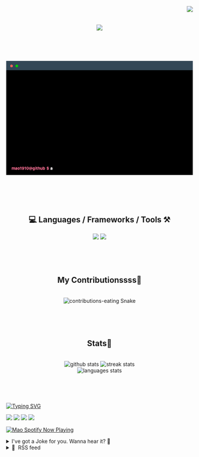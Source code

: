 <!-- VISITOR BADGE -->
<!-- https://github.com/hehuapei/visitor-badge -->

<img align="right" src="https://visitor-badge.laobi.icu/badge?page_id=mao1910.mao1910&left_color=%2379DAF9&right_color=%23FE6E96" />


<!-- TYPING SVG -->
<!-- https://github.com/DenverCoder1/readme-typing-svg -->

<h1 align="center">
    <img src="https://readme-typing-svg.herokuapp.com/?font=Righteous&size=35&center=true&vCenter=true&width=500&height=70&color=FE6E96&font=poppins&duration=5000&lines=Hi+There!+👋;+I'm+Mao!;" />
</h1>

<br/>

<!-- CODE/TERMINAL ABOUT ME -->
<h1 align="center">
<img src="./assets/terminal-5.gif" alt="Terminal" />
</h1>

<br/><br/><br/>


<!-- TECHNOLOGIES LOGOS -->
<!-- https://github.com/tandpfun/skill-icons -->

<h2 align="center">💻 Languages / Frameworks / Tools ⚒️</h2>
<div align="center">
    <img src="https://skillicons.dev/icons?i=javascript,typescript,angular,react,html,css,scss,bootstrap,cs,java,spring" />
    <img src="https://skillicons.dev/icons?i=flutter,firebase,supabase,mysql,git,github,gitlab,vscode,idea,maven,figma" />
</div>

<br/><br/><br/>


<!-- CONTRIBUTIONS SNAKE GAME -->
<!-- https://github.com/Platane/snk -->

<div align="center">
  <h2> My Contributionssss🐍 </h2>
  <br>
  <img alt="contributions-eating Snake" src="https://raw.githubusercontent.com/mao1910/mao1910/output/github-contribution-grid-snake.svg" />

  <!-- Four lines below suggested by Planate for Dark mode-->
  <picture>
  <source media="(prefers-color-scheme: dark)" srcset="github-snake-dark.svg" />
  <source media="(prefers-color-scheme: light)" srcset="github-snake.svg" />
  </picture>
  
  <br/><br/><br/>
</div>


<!-- GITHUB STATS -->
<!-- https://github.com/DenverCoder1/github-readme-streak-stats -->
<!-- https://github.com/anuraghazra/github-readme-stats -->
<!-- https://github-readme-stats-mao1910.vercel.app/ My own Vercel deployment-->

<h2 align="center"> Stats📝 </h2>
  <br>
<div align=center>
  <img width=429 src="https://github-readme-stats-mao1910.vercel.app/api?username=mao1910&count_private=true&show_icons=true&theme=dracula&rank_icon=github&hide=contribs&border_radius=10&border_color=79DAF9" alt="github stats"/>
  <img width=396 src="https://streak-stats.demolab.com/?user=mao1910&count_private=true&theme=dracula&currStreakNum=79DAF9&currStreakLabel=FE6E96&border_radius=10&border=79DAF9" alt="streak stats"/>
  <br/>
  <img src="https://github-readme-stats-mao1910.vercel.app/api/top-langs/?username=mao1910&layout=compact&theme=dracula&border_radius=10&size_weight=0.5&count_weight=0.5&border_color=79DAF9" alt="languages stats" />
</div>

<br/><br/><br/>


<!-- FOOTER -->
<!-- https://github.com/DenverCoder1/readme-typing-svg -->
<!-- https://readme-typing-svg.demolab.com/demo/ -->

<a href="https://git.io/typing-svg"><img src="https://readme-typing-svg.demolab.com?font=Poppins&pause=1000&color=FE6E96&width=535&lines=Thanks+for+dropping+by!;Feel+free+to+check+any+of+the+Socials+below+%F0%9F%91%87;Or+the+Joke+Of+The+Day+if+you're+down+for+a+giggle+%F0%9F%98%9D;Hope+to+see+you+again+%F0%9F%91%8A;Uh%3F+You're+still+here%3F;Well...+I'm+running+out+of+things+to+say...;Tell+you+what%2C+due+to+your+effort+and+perseverance%2C;I+shall+present+you+with+a+short+poem%3A;%22To+code%2C+or+not+to+code%2C+that+is+the+question%3A;Whether+'tis+nobler+in+the+IDE+to+debug;The+errors+and+issues+of+outrageous+software%2C;Or+to+take+up+the+keyboard+against+a+sea+of+bugs;And+by+coding%2C+end+them.%22;by+William+Shakespeare%2C+probably.+;Pretty+sure+that's+Hamlet's.;Alrighty%2C+this+has+been+fun.;But+I'll+restart+the+loop+now...+see+ya+soon!" alt="Typing SVG" /></a>


<!--  SOCIAL NETWORKS -->
<!-- https://github.com/alexandresanlim/Badges4-README.md-Profile -->

  <div> 
    <a href="https://www.deviantart.com/madeinkobaia/art/my-profile-is-under-construction-265626465" target="_blank"><img src="https://img.shields.io/badge/-LinkedIn-%230077B5?style=for-the-badge&logo=linkedin&logoColor=white" target="_blank"></a> <!-- ADD LINKEDIN PROFILE -->
    <a href = "https://www.nicepng.com/ourpic/u2q8o0t4t4r5o0r5_website-under-construction-png-graphic-transparent-website-under/"><img src="https://img.shields.io/badge/Portfolio-4285F4?style=for-the-badge&logo=Google-chrome&logoColor=white" target="_blank"></a> <!-- ADD PORTFOLIO WEBSITE -->
    <a href="https://discord.gg" target="_blank"><img src="https://img.shields.io/badge/Discord-7289DA?style=for-the-badge&logo=discord&logoColor=white" target="_blank"></a> <!-- ADD DISCORD -->
    <a href = "mailto:mao1910dev@gmail.com"><img src="https://img.shields.io/badge/Gmail-D14836?style=for-the-badge&logo=gmail&logoColor=white" target="_blank"></a>
  </div>


<!-- SPOTIFY PLAYING-->
<!-- https://github.com/novatorem/novatorem -->
<!-- https://spotify-now-playing-novatorem-git-main-mao1910.vercel.app/ My own Vercel deployment-->

[<img width=438px src="https://spotify-now-playing-git-main-mao1910.vercel.app//api/spotify/?border_color=FE6E96" alt="Mao Spotify Now Playing" />](https://open.spotify.com/user/31542et242zglhf42ydrtqgvuvde)


<!-- JOKE OF THE DAY -->
<!-- https://github.com/ABSphreak/readme-jokes -->
<!-- https://readme-jokes-git-master-mao1910.vercel.app/ My own Vercel deployment-->

<details>
<summary>I've got a Joke for you. Wanna hear it? 🙈</summary>

<br/>

 <tr>
 <td style="padding-top:4px"><img src = "https://readme-jokes-git-master-mao1910.vercel.app/api?&theme=dracula"></td>
 </tr>

</details>


<!-- RSS FEED -->
<!-- https://github.com/gautamkrishnar/blog-post-workflow -->

<details>
<summary>📕 &nbsp;RSS feed</summary>

<br/>

<!-- BLOG-POST-LIST:START -->
 #### - [Top 7 Featured DEV Posts from the Past Week](https://dev.to/devteam/top-7-featured-dev-posts-from-the-past-week-4bfl) 
 <details><summary>Article</summary> <p><em>Every Tuesday we round up the previous week's top posts based on traffic, engagement, and a hint of editorial curation. The typical week starts on Monday and ends on Sunday, but don't worry, we take into account posts that are published later in the week.</em> </p>





<div class="ltag__link">
  <a href="/novu" class="ltag__link__link">
    <div class="ltag__link__org__pic">
      <img src="https://res.cloudinary.com/practicaldev/image/fetch/s--bfplM013--/c_limit%2Cf_auto%2Cfl_progressive%2Cq_66%2Cw_800/https://res.cloudinary.com/practicaldev/image/fetch/s--gCeTLZWd--/c_fill%2Cf_auto%2Cfl_progressive%2Ch_150%2Cq_66%2Cw_150/https://dev-to-uploads.s3.amazonaws.com/uploads/organization/profile_image/5804/9ecf6e75-6501-4491-874c-c566f65f4a5a.gif" alt="novu" width="150" height="150">
      <div class="ltag__link__user__pic">
        <img src="https://res.cloudinary.com/practicaldev/image/fetch/s--KwegWDPQ--/c_limit%2Cf_auto%2Cfl_progressive%2Cq_auto%2Cw_800/https://res.cloudinary.com/practicaldev/image/fetch/s--XMD6J2pd--/c_fill%2Cf_auto%2Cfl_progressive%2Ch_150%2Cq_auto%2Cw_150/https://dev-to-uploads.s3.amazonaws.com/uploads/user/profile_image/820341/5d291561-0d60-40cf-a9d3-959dab08f1ac.png" alt="" width="150" height="150">
      </div>
    </div>
  </a>
  <a href="/novu/building-a-real-time-chat-with-websockets-novel-and-clerk-40ac" class="ltag__link__link">
    <div class="ltag__link__content">
      <h2>💬 Building a real-time chat with Websockets, Novel and Clerk 🚀🚀</h2>
      <h3>Nevo David for novu ・ Sep 7</h3>
      <div class="ltag__link__taglist">
        <span class="ltag__link__tag">#webdev</span>
        <span class="ltag__link__tag">#react</span>
        <span class="ltag__link__tag">#javascript</span>
        <span class="ltag__link__tag">#tutorial</span>
      </div>
    </div>
  </a>
</div>
 In this tutorial, @nevodavid will run you through the process of building a chat application. By the end, you’ll learn how to authenticate users with Clerk, send real-time messages via Socket.io in a React and Node.js application, and add Novel WYSIWYG editor to a React app.





<div class="ltag__link">
  <a href="/srbhr" class="ltag__link__link">
    <div class="ltag__link__pic">
      <img src="https://res.cloudinary.com/practicaldev/image/fetch/s--zvjec-E4--/c_limit%2Cf_auto%2Cfl_progressive%2Cq_auto%2Cw_800/https://res.cloudinary.com/practicaldev/image/fetch/s--0FUG9Nnn--/c_fill%2Cf_auto%2Cfl_progressive%2Ch_150%2Cq_auto%2Cw_150/https://dev-to-uploads.s3.amazonaws.com/uploads/user/profile_image/236396/60927154-7b76-4cb0-a9ed-9d148487daff.png" alt="srbhr">
    </div>
  </a>
  <a href="/srbhr/swirl-an-open-source-search-engine-with-llms-and-chatgpt-to-provide-all-the-answers-you-need-1amc" class="ltag__link__link">
    <div class="ltag__link__content">
      <h2>Swirl: An open-source search engine with LLMs and ChatGPT to provide all the answers you need 🌌</h2>
      <h3>Saurabh Rai ・ Sep 6</h3>
      <div class="ltag__link__taglist">
        <span class="ltag__link__tag">#python</span>
        <span class="ltag__link__tag">#ai</span>
        <span class="ltag__link__tag">#opensource</span>
        <span class="ltag__link__tag">#machinelearning</span>
      </div>
    </div>
  </a>
</div>
 A lot of time is spent going through all of the different folders and searches needed to find what you’re looking for. @srbhr found the solution to this problem in Swirl Search, an engine that can look through multiple platforms and generate data using an LLM. 





<div class="ltag__link">
  <a href="/jacktt" class="ltag__link__link">
    <div class="ltag__link__pic">
      <img src="https://res.cloudinary.com/practicaldev/image/fetch/s--LE3Wxc0z--/c_limit%2Cf_auto%2Cfl_progressive%2Cq_auto%2Cw_800/https://res.cloudinary.com/practicaldev/image/fetch/s--do6bDySg--/c_fill%2Cf_auto%2Cfl_progressive%2Ch_150%2Cq_auto%2Cw_150/https://dev-to-uploads.s3.amazonaws.com/uploads/user/profile_image/1105551/7d1507de-34a6-43fe-be56-324409393281.jpeg" alt="jacktt">
    </div>
  </a>
  <a href="/jacktt/creating-dynamic-readmemd-file-388o" class="ltag__link__link">
    <div class="ltag__link__content">
      <h2>Creating Dynamic README.md File</h2>
      <h3>Jack ・ Sep 10</h3>
      <div class="ltag__link__taglist">
        <span class="ltag__link__tag">#git</span>
        <span class="ltag__link__tag">#cicd</span>
        <span class="ltag__link__tag">#devops</span>
        <span class="ltag__link__tag">#go</span>
      </div>
    </div>
  </a>
</div>
 @jacktt has a weather widget in their GitHub bio that updates every six hours. How is this possible? Through the power of GitHub Actions!





<div class="ltag__link">
  <a href="/cherryramatis" class="ltag__link__link">
    <div class="ltag__link__pic">
      <img src="https://res.cloudinary.com/practicaldev/image/fetch/s--XrqrJivM--/c_limit%2Cf_auto%2Cfl_progressive%2Cq_auto%2Cw_800/https://res.cloudinary.com/practicaldev/image/fetch/s--HdxEGYoi--/c_fill%2Cf_auto%2Cfl_progressive%2Ch_150%2Cq_auto%2Cw_150/https://dev-to-uploads.s3.amazonaws.com/uploads/user/profile_image/1025053/e8911f4d-800d-4a5c-8817-422b3c43beeb.jpeg" alt="cherryramatis">
    </div>
  </a>
  <a href="/cherryramatis/linux-filters-how-to-streamline-text-like-a-boss-2dp4" class="ltag__link__link">
    <div class="ltag__link__content">
      <h2>Linux filters - How to streamline text like a boss</h2>
      <h3>Cherry Ramatis ・ Sep 11</h3>
      <div class="ltag__link__taglist">
        <span class="ltag__link__tag">#ruby</span>
        <span class="ltag__link__tag">#beginners</span>
        <span class="ltag__link__tag">#linux</span>
        <span class="ltag__link__tag">#vim</span>
      </div>
    </div>
  </a>
</div>
 In this comprehensive guide, we'll explore the general definition of Unix philosophy, investigate the key elements of a well written script, and learn the building blocks of scripting with @cherryramatis!





<div class="ltag__link">
  <a href="/thevinitgupta" class="ltag__link__link">
    <div class="ltag__link__pic">
      <img src="https://res.cloudinary.com/practicaldev/image/fetch/s--2RRtXlkG--/c_limit%2Cf_auto%2Cfl_progressive%2Cq_auto%2Cw_800/https://res.cloudinary.com/practicaldev/image/fetch/s--vs5K5D68--/c_fill%2Cf_auto%2Cfl_progressive%2Ch_150%2Cq_auto%2Cw_150/https://dev-to-uploads.s3.amazonaws.com/uploads/user/profile_image/656476/af6e11c2-127a-4c54-9c06-ab48fee365af.png" alt="thevinitgupta">
    </div>
  </a>
  <a href="/thevinitgupta/discover-bun-a-faster-modern-javascript-runtime-5fob" class="ltag__link__link">
    <div class="ltag__link__content">
      <h2>Discover Bun - A Faster, Modern JavaScript Runtime</h2>
      <h3>Vinit Gupta ・ Sep 10</h3>
      <div class="ltag__link__taglist">
        <span class="ltag__link__tag">#javascript</span>
        <span class="ltag__link__tag">#codenewbie</span>
        <span class="ltag__link__tag">#opensource</span>
      </div>
    </div>
  </a>
</div>
 Bun is the new Javascript Runtime built from scratch to serve the modern Javascript ecosystem. But do we even need another JavaScirpt tool? Here’s @thevinitgupta with the answer to this question and more. 





<div class="ltag__link">
  <a href="/opensauced" class="ltag__link__link">
    <div class="ltag__link__org__pic">
      <img src="https://res.cloudinary.com/practicaldev/image/fetch/s--02eXwIRh--/c_limit%2Cf_auto%2Cfl_progressive%2Cq_auto%2Cw_800/https://res.cloudinary.com/practicaldev/image/fetch/s--NCYBd-LB--/c_fill%2Cf_auto%2Cfl_progressive%2Ch_150%2Cq_auto%2Cw_150/https://dev-to-uploads.s3.amazonaws.com/uploads/organization/profile_image/2498/a16cc27c-33f9-40b6-92a8-4a43f70a96ef.png" alt="OpenSauced" width="150" height="150">
      <div class="ltag__link__user__pic">
        <img src="https://res.cloudinary.com/practicaldev/image/fetch/s--e-TUTFD8--/c_limit%2Cf_auto%2Cfl_progressive%2Cq_auto%2Cw_800/https://res.cloudinary.com/practicaldev/image/fetch/s--6jsOd2Rx--/c_fill%2Cf_auto%2Cfl_progressive%2Ch_150%2Cq_auto%2Cw_150/https://dev-to-uploads.s3.amazonaws.com/uploads/user/profile_image/19970/6dc0f11e-a4da-4762-aed8-11f70143d31b.jpeg" alt="" width="150" height="150">
      </div>
    </div>
  </a>
  <a href="/opensauced/moneyball-for-engineers-4ki9" class="ltag__link__link">
    <div class="ltag__link__content">
      <h2>Moneyball for engineers</h2>
      <h3>Brian Douglas for OpenSauced ・ Sep 6</h3>
      <div class="ltag__link__taglist">
        <span class="ltag__link__tag">#opensource</span>
        <span class="ltag__link__tag">#100daysofoss</span>
      </div>
    </div>
  </a>
</div>
 @bdougieyo shows how green squares on GitHub are a framework that no longer holds value because it encourages the wrong metrics. Here’s how OpenSauced handles this issue. 





<div class="ltag__link">
  <a href="/wasp" class="ltag__link__link">
    <div class="ltag__link__org__pic">
      <img src="https://res.cloudinary.com/practicaldev/image/fetch/s--h1s4XEpp--/c_limit%2Cf_auto%2Cfl_progressive%2Cq_auto%2Cw_800/https://res.cloudinary.com/practicaldev/image/fetch/s--BiCuq3V3--/c_fill%2Cf_auto%2Cfl_progressive%2Ch_150%2Cq_auto%2Cw_150/https://dev-to-uploads.s3.amazonaws.com/uploads/organization/profile_image/3369/c86918f8-76a9-4b01-accf-cc257f9ee56f.png" alt="Wasp" width="150" height="150">
      <div class="ltag__link__user__pic">
        <img src="https://res.cloudinary.com/practicaldev/image/fetch/s--NtbuKyFr--/c_limit%2Cf_auto%2Cfl_progressive%2Cq_auto%2Cw_800/https://res.cloudinary.com/practicaldev/image/fetch/s--UAY6642a--/c_fill%2Cf_auto%2Cfl_progressive%2Ch_150%2Cq_auto%2Cw_150/https://dev-to-uploads.s3.amazonaws.com/uploads/user/profile_image/982343/99b7a039-13b3-4eb5-820b-da74b180ddf6.jpeg" alt="" width="150" height="150">
      </div>
    </div>
  </a>
  <a href="/wasp/build-your-own-ai-meme-generator-learn-how-to-use-openais-function-calls-1p21" class="ltag__link__link">
    <div class="ltag__link__content">
      <h2>Build your own AI Meme Generator &amp; learn how to use OpenAI's function calls ☎️</h2>
      <h3>vincanger for Wasp ・ Sep 6</h3>
      <div class="ltag__link__taglist">
        <span class="ltag__link__tag">#ai</span>
        <span class="ltag__link__tag">#fullstack</span>
        <span class="ltag__link__tag">#tutorial</span>
      </div>
    </div>
  </a>
</div>
 In this two-part tutorial, we’re going to build a full-stack instant Meme Generator app with @vincanger! The tools you’ll need are React &amp; NodeJS w/ TypeScript, OpenAI’s Function Calling API, and ImgFlip.com’s meme creator API.




<p><em>That's it for our weekly Top 7 for this Tuesday! Keep an eye on dev.to this week for daily content and discussions...and be sure to keep an eye on this series in the future. You might just be in it!</em></p>

 </details> 
 <hr /> 

 #### - [What are your takeaways from the Apple event?](https://dev.to/ben/what-are-your-takeaways-from-the-apple-event-24f7) 
 <details><summary>Article</summary> <div class="crayons-card c-embed text-styles text-styles--secondary">
      <div class="c-embed__cover">
        <a href="https://www.apple.com/apple-events/event-stream/" class="c-link s:max-w-50 align-middle" rel="noopener noreferrer">
          <img alt="" src="https://res.cloudinary.com/practicaldev/image/fetch/s--nHaObXn8--/c_limit%2Cf_auto%2Cfl_progressive%2Cq_auto%2Cw_800/https://www.apple.com/v/apple-events/event-stream/n/images/overview/meta/overview__bcphzsdb4fpu_og.png%3F202309040815" height="420" class="m-0" width="800">
        </a>
      </div>
    <div class="c-embed__body">
      <h2 class="fs-xl lh-tight">
        <a href="https://www.apple.com/apple-events/event-stream/" rel="noopener noreferrer" class="c-link">
          Apple Events - Special Event Stream - Apple
        </a>
      </h2>
        <p class="truncate-at-3">
          Watch the Apple event online.
        </p>
      <div class="color-secondary fs-s flex items-center">
        apple.com
      </div>
    </div>
</div>


<p>What are your thoughts and feelings about what Apple announced today?</p>

 </details> 
 <hr /> 

 #### - [Understanding Variable Declaration in JavaScript: let vs. var](https://dev.to/iamcymentho/understanding-variable-declaration-in-javascript-let-vs-var-50an) 
 <details><summary>Article</summary> <p><strong>Introduction:</strong></p>

<p>In the world of <code>JavaScript</code>, variable declaration is a fundamental concept. However, with the introduction of <code>ES6</code>, new ways of declaring variables emerged, leading to a critical question: What's the difference between let and var? In this comprehensive guide, we'll unravel the distinctions between these two, exploring their scopes, hoisting behavior, and re-declaration rules. By the end, you'll have a solid grasp of when to use let and when to stick with var in your <code>JavaScript</code> projects.</p>

<p><code>**Var:**</code></p>

<p><code>var</code>was the original way to declare variables in <code>JavaScript</code>. It has a function-level scope, meaning it is function-scoped. Variables declared with var are hoisted to the top of their containing function or global scope, which can sometimes lead to unexpected behavior.</p>

<p><a href="https://res.cloudinary.com/practicaldev/image/fetch/s--wDqnXm2h--/c_limit%2Cf_auto%2Cfl_progressive%2Cq_auto%2Cw_800/https://dev-to-uploads.s3.amazonaws.com/uploads/articles/72hiaeqnw91vqf4715py.png" class="article-body-image-wrapper"><img src="https://res.cloudinary.com/practicaldev/image/fetch/s--wDqnXm2h--/c_limit%2Cf_auto%2Cfl_progressive%2Cq_auto%2Cw_800/https://dev-to-uploads.s3.amazonaws.com/uploads/articles/72hiaeqnw91vqf4715py.png" alt="javascript" width="517" height="135"></a></p>

<p>In this example, <code>x</code> is accessible outside of the if block because of hoisting.</p>

<p><code>**Let:**</code></p>

<p>let was introduced in <code>ECMAScript 6 (ES6)</code> and provides a block-level scope. Variables declared with let are only accessible within the nearest enclosing block, which can be a function, loop, or any block of code.</p>

<p><a href="https://res.cloudinary.com/practicaldev/image/fetch/s--MWIpGlke--/c_limit%2Cf_auto%2Cfl_progressive%2Cq_auto%2Cw_800/https://dev-to-uploads.s3.amazonaws.com/uploads/articles/hwmfm5oznx1ubcqa3iwr.png" class="article-body-image-wrapper"><img src="https://res.cloudinary.com/practicaldev/image/fetch/s--MWIpGlke--/c_limit%2Cf_auto%2Cfl_progressive%2Cq_auto%2Cw_800/https://dev-to-uploads.s3.amazonaws.com/uploads/articles/hwmfm5oznx1ubcqa3iwr.png" alt="javascript" width="514" height="140"></a></p>

<p>Here,<code>y</code>is not accessible outside of the if block because it's block-scoped.</p>

<p><strong>Key Differences:</strong></p>

<p><code>Scope:</code></p>

<p><code>var</code>has function-level scope.<br>
<code>let</code>has block-level scope.</p>

<p><strong>Hoisting:</strong></p>

<p>Variables declared with var are hoisted to the top of their containing function or global scope.<br>
Variables declared with let are hoisted to the top of their containing block but are not initialized until the declaration is encountered.</p>

<p><strong>Re-declaration:</strong></p>

<p>Variables declared with var can be re-declared within the same scope without an error.<br>
Variables declared with let cannot be re-declared within the same scope.</p>

<p><a href="https://res.cloudinary.com/practicaldev/image/fetch/s--L2Vdoqop--/c_limit%2Cf_auto%2Cfl_progressive%2Cq_auto%2Cw_800/https://dev-to-uploads.s3.amazonaws.com/uploads/articles/0kfx2l51iww3l01b6he9.png" class="article-body-image-wrapper"><img src="https://res.cloudinary.com/practicaldev/image/fetch/s--L2Vdoqop--/c_limit%2Cf_auto%2Cfl_progressive%2Cq_auto%2Cw_800/https://dev-to-uploads.s3.amazonaws.com/uploads/articles/0kfx2l51iww3l01b6he9.png" alt="javascript" width="515" height="115"></a></p>

<p><code>Recommendation:</code></p>

<p>It's generally recommended to use let and const (for constants) over var in modern JavaScript because they provide better scoping and help prevent unexpected bugs in your code. Use let when you need to reassign a variable, and use const when the variable's value should not change.</p>

<p>Understanding the scoping and behavior of <code>let</code>and <code>var</code>is crucial for writing clean and maintainable <code>JavaScript</code>code.</p>

<p><code>LinkedIn Account</code> : <a href="https://www.linkedin.com/in/matthew-odumosu/">LinkedIn</a><br>
<code>Twitter Account</code>: <a href="https://twitter.com/iamcymentho">Twitter</a><br>
<strong>Credit</strong>: Graphics sourced from <a href="https://www.digitalocean.com/community/tutorials/understanding-variables-scope-hoisting-in-javascript">Digital Ocean</a></p>

 </details> 
 <hr /> 

 #### - [How to block ChatGPT from scraping your website.](https://dev.to/ricovz/how-to-block-chatgpt-from-scraping-your-website-593c) 
 <details><summary>Article</summary> <h2>
  
  
  Introduction
</h2>

<p>In today's digital day and age, web scraping and parsing have become common techniques for various applications, including data collection, content analysis, and most presently teaching AI models. While these practices can be legitimate and beneficial, there are instances where you don't want a language model trained on your data, leading to concerns about privacy, security, and unauthorized data extraction. In this article, we will discuss how to block <a href="https://openai.com/blog/chatgpt">ChatGPT</a> (OpenAI), a popular AI language model, from scraping and using your website to train their AI models. </p>

<h2>
  
  
  Understanding ChatGPT
</h2>

<p>ChatGPT is an AI language model developed by OpenAI, known for its ability to generate human-like text based on input prompts. It is widely used for various applications, including chatbots, content generation, and data analysis. ChatGPT can access and parse information from websites through <a href="https://openai.com/blog/chatgpt-plugins">plugins</a> and <a href="https://platform.openai.com/docs/gptbot">OpenAIs web crawler</a>, making it essential for website owners who don't want their data trained on by AI models to block its access. </p>

<h2>
  
  
  Blocking ChatGPT from your website
</h2>

<h3>
  
  
  Method 1. Robots.txt file
</h3>

<p>The robots.txt file is a standard method for communicating with web crawlers and bots, including ChatGPT. You can specify which parts of your website are off-limits for crawling by adding rules to this file. To block ChatGPT from your entire website, add the following lines to your robots.txt file:<br>
</p>

<div class="highlight js-code-highlight">
<pre class="highlight plaintext"><code>User-agent: ChatGPT-User
User-agent: GPTBot
Disallow: /
</code></pre>

</div>



<p>Or if you would like to block ChatGPT only from certain places on your website you can do the following:<br>
</p>

<div class="highlight js-code-highlight">
<pre class="highlight plaintext"><code>User-agent: ChatGPT-User
User-agent: GPTBot
Allow: /can-be-scraped/
Disallow: /will-be-blocked
</code></pre>

</div>



<p>However, one major downside of the robots.txt method is that it can't actually enforce the instructions. While OpenAI themselves state they will not crawl your website if you disallow their User-agent and I believe this to be true, you can never be sure.</p>

<h3>
  
  
  Method 2. Web Application Firewall (WAF)
</h3>

<p>A web application firewall is a specific form of application firewall that filters, monitors, and blocks traffic to your website. In the case of ChatGPT and its GPTBot web-crawler you have 2 options to block access to your website, you're able to use both if you want to.</p>

<ol>
<li>The first method is similar to the robots.txt method; blocking its user-agent. OpenAI web crawler will always have the user-agent of "GPTBot" and all ChatGPT plugins will have the user-agent "ChatGPT-User". By blocking the user-agents "GPTBot" &amp; "ChatGPT-User" you will be blocking its access to your website. If you use Cloudflare, here is a guide to user-agent blocking: <a href="https://developers.cloudflare.com/waf/tools/user-agent-blocking/">https://developers.cloudflare.com/waf/tools/user-agent-blocking/</a>
</li>
<li>The second method: blocking IP Ranges. OpenAI has published the IP Ranges they use for GPTBot &amp; ChatGPT plugins. You can find them here: <a href="https://openai.com/gptbot-ranges.txt">https://openai.com/gptbot-ranges.txt</a>. Those are just applicable to OpenAIs web crawler, if you would also like to block the ChatGPT plugins you should also block <code>23.98.142.176/28</code>. By blocking these IP Ranges you can be confident ChatGPT will be unable to scrape your website, even if they decide to ignore robots.txt or change their user-agent in the future. </li>
</ol>

<p>Written by: <a href="https://rico.sh">Rico van Zelst</a></p>

<p>Thank you for reading! If you enjoyed this post and want to explore more of my work, visit my personal website at <a href="https://rico.sh">rico.sh</a>. There, you'll find in-depth articles, tutorials, and resources on <a href="https://rico.sh/categories/web-development/">web development</a>. Don't miss out – let's continue this journey together!"</p>

 </details> 
 <hr /> 

 #### - [Hugging Face 101: A Tutorial for Absolute Beginners!](https://dev.to/pavanbelagatti/hugging-face-101-a-tutorial-for-absolute-beginners-3b0l) 
 <details><summary>Article</summary> <p>Welcome to this beginner-friendly tutorial on sentiment analysis using <a href="https://huggingface.co/docs/transformers/index">Hugging Face's transformers</a> library! Sentiment analysis is a Natural Language Processing (NLP) technique used to determine the emotional tone or attitude expressed in a piece of text. </p>

<p>In this tutorial, you'll learn how to leverage pre-trained machine learning models from <a href="https://huggingface.co/">Hugging Face</a> to perform sentiment analysis on various text examples. We'll walk you through the entire process, from installing the required packages to running and interpreting the model's output, all within a <a href="https://www.singlestore.com/cloud-trial/?utm_campaign=singlestore-for-ai&amp;utm_medium=referral&amp;utm_source=devtoarticle&amp;utm_term=huggingface">SingleStore Notebook</a> environment, just like Jupyter Notebook. </p>

<p>By the end of this tutorial, you'll be equipped with the knowledge to use Hugging Face Transformers as a Library for analyzing the sentiment of text data.</p>

<h2>
  
  
  What is Hugging Face🤗?
</h2>

<p><a href="https://res.cloudinary.com/practicaldev/image/fetch/s--6wbT5am---/c_limit%2Cf_auto%2Cfl_progressive%2Cq_auto%2Cw_800/https://dev-to-uploads.s3.amazonaws.com/uploads/articles/zxfq7dnrvbmmzebq27xp.png" class="article-body-image-wrapper"><img src="https://res.cloudinary.com/practicaldev/image/fetch/s--6wbT5am---/c_limit%2Cf_auto%2Cfl_progressive%2Cq_auto%2Cw_800/https://dev-to-uploads.s3.amazonaws.com/uploads/articles/zxfq7dnrvbmmzebq27xp.png" alt="What is Hugging Face🤗" width="800" height="213"></a></p>

<p>Hugging Face🤗 is a community specializing in Natural Language Processing (NLP) and artificial intelligence (AI). Founded in 2016, the company has made significant contributions to the field of NLP by democratizing access to state-of-the-art machine learning models and tools. </p>

<p>Hugging Face has a strong community focus. They provide a platform where researchers and developers can share their trained models, thereby fostering collaboration and accelerating progress in the field.</p>

<p>NLP stands for Natural Language Processing, which is a field of artificial intelligence that focuses on the interaction between computers and human language. Hugging Face is known for its contributions to NLP through its open-source libraries, pre-trained models, and community platforms.</p>

<h2>
  
  
  Hugging Face🤗 Transformers as a Library:
</h2>

<p>Hugging Face's Transformers library is an open-source library for NLP and machine learning. It provides a wide variety of pre-trained models and architectures like BERT, GPT-2, T5, and many others. The library is designed to be highly modular and easy to use, allowing for the quick development of both research and production projects. It supports multiple languages and tasks like text classification, question-answering, text generation, translation, and more.</p>

<h2>
  
  
  Prerequisites
</h2>

<p>Before you start with this tutorial, make sure you have the following prerequisites in place:</p>

<ul>
<li>The only prerequisite for this tutorial is SingleStore Notebook.
The tutorial is designed to be followed in a SingleStore Notebook. If you haven't installed SingleStore Notebook yet, you can do so by <a href="https://www.singlestore.com/cloud-trial/?utm_campaign=singlestore-for-ai&amp;utm_medium=referral&amp;utm_source=devtoarticle&amp;utm_term=huggingface">signing up at SingleStore</a> and then selecting the Notebook feature.</li>
</ul>

<p><a href="https://res.cloudinary.com/practicaldev/image/fetch/s--1CVbOzi_--/c_limit%2Cf_auto%2Cfl_progressive%2Cq_auto%2Cw_800/https://dev-to-uploads.s3.amazonaws.com/uploads/articles/uskchv84vfgvyeknnoht.png" class="article-body-image-wrapper"><img src="https://res.cloudinary.com/practicaldev/image/fetch/s--1CVbOzi_--/c_limit%2Cf_auto%2Cfl_progressive%2Cq_auto%2Cw_800/https://dev-to-uploads.s3.amazonaws.com/uploads/articles/uskchv84vfgvyeknnoht.png" alt="start with singlestore notebooks" width="550" height="774"></a></p>

<p>Create a new blank Notebook.<br>
<a href="https://res.cloudinary.com/practicaldev/image/fetch/s--XS436P5U--/c_limit%2Cf_auto%2Cfl_progressive%2Cq_auto%2Cw_800/https://dev-to-uploads.s3.amazonaws.com/uploads/articles/1b764lw2oq47fs22fxrr.png" class="article-body-image-wrapper"><img src="https://res.cloudinary.com/practicaldev/image/fetch/s--XS436P5U--/c_limit%2Cf_auto%2Cfl_progressive%2Cq_auto%2Cw_800/https://dev-to-uploads.s3.amazonaws.com/uploads/articles/1b764lw2oq47fs22fxrr.png" alt="new notebook" width="800" height="961"></a></p>

<p>You will land on a SingleStore Notebook dashboard.<br>
<a href="https://res.cloudinary.com/practicaldev/image/fetch/s--dbZ6Qr0u--/c_limit%2Cf_auto%2Cfl_progressive%2Cq_auto%2Cw_800/https://dev-to-uploads.s3.amazonaws.com/uploads/articles/t7iuccys89tzt3dlqp9o.png" class="article-body-image-wrapper"><img src="https://res.cloudinary.com/practicaldev/image/fetch/s--dbZ6Qr0u--/c_limit%2Cf_auto%2Cfl_progressive%2Cq_auto%2Cw_800/https://dev-to-uploads.s3.amazonaws.com/uploads/articles/t7iuccys89tzt3dlqp9o.png" alt="SingleStore Notebook dashboard" width="800" height="339"></a></p>

<p>From here, we will use it as our python playground to execute our commands.</p>
<h4>
  
  
  Step 1: Install Required Packages
</h4>

<p>First, you'll need to install the transformers library from Hugging Face. You can do this using pip:<br>
</p>

<div class="highlight js-code-highlight">
<pre class="highlight plaintext"><code>!pip install transformers
</code></pre>

</div>



<p>PyTorch is a prerequisite for using the Hugging Face transformers library.</p>

<p>You can install PyTorch by running the following command in your SingleStore Notebook:<br>
</p>

<div class="highlight js-code-highlight">
<pre class="highlight plaintext"><code>!pip install torch
</code></pre>

</div>



<p><strong>Restart the Kernel</strong>: After installing, you may need to restart the SingleStore Notebook kernel to ensure that the newly installed packages are recognized. You can usually do this by clicking on "Kernel" in the menu and then selecting "Restart Kernel".</p>

<h4>
  
  
  Step 2: Import Libraries
</h4>

<p>Import the necessary Python libraries.<br>
</p>

<div class="highlight js-code-highlight">
<pre class="highlight plaintext"><code>from transformers import AutoTokenizer, AutoModelForSequenceClassification
import torch
</code></pre>

</div>



<h4>
  
  
  Step 3: Load Pre-trained Model and Tokenizer
</h4>

<p>Load a pre-trained model and its corresponding tokenizer. For this example, let's use the distilbert-base-uncased-finetuned-sst-2-english model for sentiment analysis.<br>
</p>

<div class="highlight js-code-highlight">
<pre class="highlight plaintext"><code>tokenizer = AutoTokenizer.from_pretrained("distilbert-base-uncased-finetuned-sst-2-english")
model = AutoModelForSequenceClassification.from_pretrained("distilbert-base-uncased-finetuned-sst-2-english")
</code></pre>

</div>



<h4>
  
  
  Step 4: Preprocess Text
</h4>

<p>Tokenize the text you want to analyze.<br>
</p>

<div class="highlight js-code-highlight">
<pre class="highlight plaintext"><code>text = "I love programming!"
tokens = tokenizer(text, padding=True, truncation=True, return_tensors="pt")
</code></pre>

</div>



<h4>
  
  
  Step 5: Model Inference
</h4>

<p>Pass the tokenized text through the model.<br>
</p>

<div class="highlight js-code-highlight">
<pre class="highlight plaintext"><code>with torch.no_grad():
    outputs = model(**tokens)
    logits = outputs.logits
    probabilities = torch.softmax(logits, dim=1)
</code></pre>

</div>



<h4>
  
  
  Step 6: Interpret Results
</h4>

<p>Interpret the model's output to get the sentiment.<br>
</p>

<div class="highlight js-code-highlight">
<pre class="highlight plaintext"><code>label_ids = torch.argmax(probabilities, dim=1)
labels = ['Negative', 'Positive']
label = labels[label_ids]
print(f"The sentiment is: {label}")
</code></pre>

</div>



<p>This should output either "Positive" or "Negative" based on the sentiment of the text.</p>

<p>Make sure you are executing your code in the SingleStore's Notebook playground.<br>
<a href="https://res.cloudinary.com/practicaldev/image/fetch/s--MGtM9yBk--/c_limit%2Cf_auto%2Cfl_progressive%2Cq_auto%2Cw_800/https://dev-to-uploads.s3.amazonaws.com/uploads/articles/ab0s284dhkvgu9u0fr0y.png" class="article-body-image-wrapper"><img src="https://res.cloudinary.com/practicaldev/image/fetch/s--MGtM9yBk--/c_limit%2Cf_auto%2Cfl_progressive%2Cq_auto%2Cw_800/https://dev-to-uploads.s3.amazonaws.com/uploads/articles/ab0s284dhkvgu9u0fr0y.png" alt="SingleStore's Notebook playground" width="800" height="543"></a></p>

<p>Let's modify the text we want to analyze from "I love programming!" to "I hate programming!". You should see a Negative sentiment analysis.</p>

<p><a href="https://res.cloudinary.com/practicaldev/image/fetch/s--JPGn0tO_--/c_limit%2Cf_auto%2Cfl_progressive%2Cq_auto%2Cw_800/https://dev-to-uploads.s3.amazonaws.com/uploads/articles/zqpbd180v07ilozdbqug.png" class="article-body-image-wrapper"><img src="https://res.cloudinary.com/practicaldev/image/fetch/s--JPGn0tO_--/c_limit%2Cf_auto%2Cfl_progressive%2Cq_auto%2Cw_800/https://dev-to-uploads.s3.amazonaws.com/uploads/articles/zqpbd180v07ilozdbqug.png" alt="Negative sentiment analysis" width="800" height="579"></a></p>

<p>Let's analyze one more sentence "SingleStore's Notebook feature is just mind blowing!" and see the response. (it should be positive as expected)</p>

<p><a href="https://res.cloudinary.com/practicaldev/image/fetch/s--YRQevSo1--/c_limit%2Cf_auto%2Cfl_progressive%2Cq_auto%2Cw_800/https://dev-to-uploads.s3.amazonaws.com/uploads/articles/65sme5o4o9gzahh156m8.png" class="article-body-image-wrapper"><img src="https://res.cloudinary.com/practicaldev/image/fetch/s--YRQevSo1--/c_limit%2Cf_auto%2Cfl_progressive%2Cq_auto%2Cw_800/https://dev-to-uploads.s3.amazonaws.com/uploads/articles/65sme5o4o9gzahh156m8.png" alt="amazing feature" width="800" height="488"></a></p>

<p><em><strong>Congratulations</strong></em> on completing this beginner-friendly tutorial on sentiment analysis using Hugging Face's transformers library! By now, you should have a solid understanding of how to use pre-trained models to analyze the sentiment of text. You've learned how to tokenize text, run it through a model, and interpret the output—all within a SingleStore Notebook environment. </p>

 </details> 
 <hr /> 
<!-- BLOG-POST-LIST:END -->
</table>
</details>


<!-- TODO
Change the 3stats boxes around, possibly two on top and one on bottom
Fix RSSfeed
Fix Spotify Playlists
Fix Socials [Portfolio, Discord, Linkedin]
In the future, add Public Repositories of Selected Projects
-->
